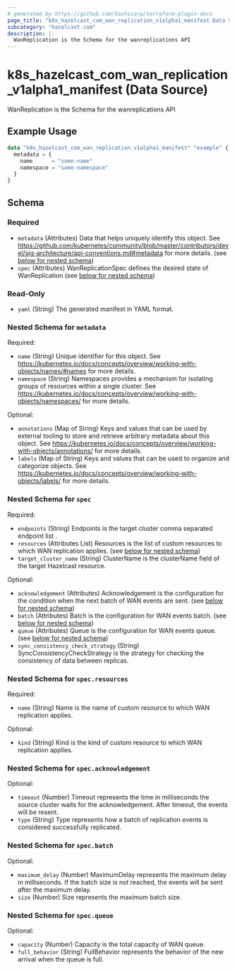 ```yaml
---
# generated by https://github.com/hashicorp/terraform-plugin-docs
page_title: "k8s_hazelcast_com_wan_replication_v1alpha1_manifest Data Source - terraform-provider-k8s"
subcategory: "hazelcast.com"
description: |-
  WanReplication is the Schema for the wanreplications API
---
```


# k8s_hazelcast_com_wan_replication_v1alpha1_manifest (Data Source)

WanReplication is the Schema for the wanreplications API

## Example Usage

```terraform
data "k8s_hazelcast_com_wan_replication_v1alpha1_manifest" "example" {
  metadata = {
    name      = "some-name"
    namespace = "some-namespace"
  }
}
```

<!-- schema generated by tfplugindocs -->
## Schema

### Required

- `metadata` (Attributes) Data that helps uniquely identify this object. See https://github.com/kubernetes/community/blob/master/contributors/devel/sig-architecture/api-conventions.md#metadata for more details. (see [below for nested schema](#nestedatt--metadata))
- `spec` (Attributes) WanReplicationSpec defines the desired state of WanReplication (see [below for nested schema](#nestedatt--spec))

### Read-Only

- `yaml` (String) The generated manifest in YAML format.

<a id="nestedatt--metadata"></a>
### Nested Schema for `metadata`

Required:

- `name` (String) Unique identifier for this object. See https://kubernetes.io/docs/concepts/overview/working-with-objects/names/#names for more details.
- `namespace` (String) Namespaces provides a mechanism for isolating groups of resources within a single cluster. See https://kubernetes.io/docs/concepts/overview/working-with-objects/namespaces/ for more details.

Optional:

- `annotations` (Map of String) Keys and values that can be used by external tooling to store and retrieve arbitrary metadata about this object. See https://kubernetes.io/docs/concepts/overview/working-with-objects/annotations/ for more details.
- `labels` (Map of String) Keys and values that can be used to organize and categorize objects. See https://kubernetes.io/docs/concepts/overview/working-with-objects/labels/ for more details.


<a id="nestedatt--spec"></a>
### Nested Schema for `spec`

Required:

- `endpoints` (String) Endpoints is the target cluster comma separated endpoint list .
- `resources` (Attributes List) Resources is the list of custom resources to which WAN replication applies. (see [below for nested schema](#nestedatt--spec--resources))
- `target_cluster_name` (String) ClusterName is the clusterName field of the target Hazelcast resource.

Optional:

- `acknowledgement` (Attributes) Acknowledgement is the configuration for the condition when the next batch of WAN events are sent. (see [below for nested schema](#nestedatt--spec--acknowledgement))
- `batch` (Attributes) Batch is the configuration for WAN events batch. (see [below for nested schema](#nestedatt--spec--batch))
- `queue` (Attributes) Queue is the configuration for WAN events queue. (see [below for nested schema](#nestedatt--spec--queue))
- `sync_consistency_check_strategy` (String) SyncConsistencyCheckStrategy is the strategy for checking the consistency of data between replicas.

<a id="nestedatt--spec--resources"></a>
### Nested Schema for `spec.resources`

Required:

- `name` (String) Name is the name of custom resource to which WAN replication applies.

Optional:

- `kind` (String) Kind is the kind of custom resource to which WAN replication applies.


<a id="nestedatt--spec--acknowledgement"></a>
### Nested Schema for `spec.acknowledgement`

Optional:

- `timeout` (Number) Timeout represents the time in milliseconds the source cluster waits for the acknowledgement. After timeout, the events will be resent.
- `type` (String) Type represents how a batch of replication events is considered successfully replicated.


<a id="nestedatt--spec--batch"></a>
### Nested Schema for `spec.batch`

Optional:

- `maximum_delay` (Number) MaximumDelay represents the maximum delay in milliseconds. If the batch size is not reached, the events will be sent after the maximum delay.
- `size` (Number) Size represents the maximum batch size.


<a id="nestedatt--spec--queue"></a>
### Nested Schema for `spec.queue`

Optional:

- `capacity` (Number) Capacity is the total capacity of WAN queue.
- `full_behavior` (String) FullBehavior represents the behavior of the new arrival when the queue is full.
